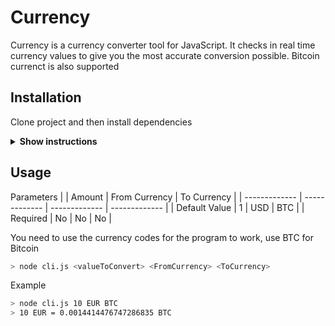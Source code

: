 # Currency 

Currency is a currency converter tool for JavaScript. It checks in real time currency values to give you the most accurate conversion possible.
Bitcoin currenct is also supported

## Installation

Clone project and then install dependencies

<details><summary><b>Show instructions</b></summary>

1. Clone:
    ```sh
    > cd your/directory/here
    > git clone https://github.com/Shraneid/3-musketeers
    ```

2. Install dependencies:
    ```sh
    > cd /3-musketeers
    > npm install
    ```

</details>

## Usage

Parameters
|               | Amount        | From Currency | To Currency   |
| ------------- | ------------- | ------------- | ------------- |
| Default Value | 1             | USD           | BTC           |
| Required      | No            | No            | No            |

You need to use the currency codes for the program to work, use BTC for Bitcoin

```sh
> node cli.js <valueToConvert> <FromCurrency> <ToCurrency>
```

Example
```sh
> node cli.js 10 EUR BTC
> 10 EUR = 0.0014414476747286835 BTC
```